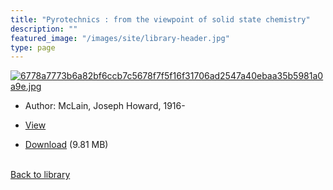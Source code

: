 ```yaml
---
title: "Pyrotechnics : from the viewpoint of solid state chemistry"
description: ""
featured_image: "/images/site/library-header.jpg"
type: page
---
```


<a href="" target="_blank">![6778a7773b6a82bf6ccb7c5678f7f5f16f31706ad2547a40ebaa35b5981a0a9e.jpg](/images/library/6778a7773b6a82bf6ccb7c5678f7f5f16f31706ad2547a40ebaa35b5981a0a9e.jpg)</a>
* Author: McLain, Joseph Howard, 1916-
* <a href="" target="_blank">View</a>

* [Download]() (9.81 MB)

<br />[Back to library](/library/)
